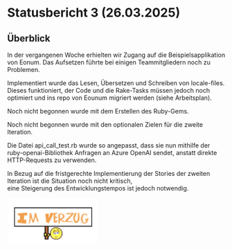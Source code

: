 # Statusbericht 3 (26.03.2025)
## Überblick


In der vergangenen Woche erhielten wir Zugang auf die Beispielsapplikation von Eonum. Das Aufsetzen führte bei einigen
Teammitgliedern noch zu Problemen.

Implementiert wurde das Lesen, Übersetzen und Schreiben von locale-files. Dieses funktioniert, der Code und die Rake-Tasks müssen jedoch noch
optimiert und ins repo von Eounum migriert werden (siehe Arbeitsplan).

Noch nicht begonnen wurde mit dem Erstellen des Ruby-Gems.

Noch nicht begonnen wurde mit den optionalen Zielen für die zweite Iteration.

Die Datei api_call_test.rb wurde so angepasst, dass sie nun mithilfe der ruby-openai-Bibliothek Anfragen 
an Azure OpenAI sendet, anstatt direkte HTTP-Requests zu verwenden. 

In Bezug auf die fristgerechte Implementierung der Stories der zweiten Iteration ist die Situation noch nicht kritisch,  
eine Steigerung des Entwicklungstempos ist jedoch notwendig.

![verzug](./img/verzug.png)